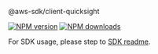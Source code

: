 @aws-sdk/client-quicksight

[![NPM version](https://img.shields.io/npm/v/@aws-sdk/client-quicksight/beta.svg)](https://www.npmjs.com/package/@aws-sdk/client-quicksight)
[![NPM downloads](https://img.shields.io/npm/dm/@aws-sdk/client-quicksight.svg)](https://www.npmjs.com/package/@aws-sdk/client-quicksight)

For SDK usage, please step to [SDK readme](https://github.com/aws/aws-sdk-js-v3).
